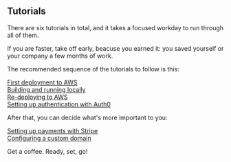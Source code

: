 ## Tutorials

There are six tutorials in total, and it takes a focused workday to run through all of them.

If you are faster, take off early, beacuse you earned it: you saved yourself or your company a few months of work.

The recommended sequence of the tutorials to follow is this:

[First deployment to AWS](tutorials/first-deployment-to-aws.md)  
[Building and running locally](tutorials/building-and-running-locally.md)  
[Re-deploying to AWS](tutorials/re-deploying-to-aws.md)  
[Setting up authentication with Auth0](tutorials/setting-up-authentication-with-auth0.md)

After that, you can decide what's more important to you:

[Setting up payments with Stripe](tutorials/setting-up-payments-with-stripe.md)  
[Configuring a custom domain](tutorials/configuring-custom-domain.md)

Get a coffee. Ready, set, go!
